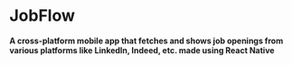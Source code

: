 # JobFlow

**A cross-platform mobile app that fetches and shows job openings from various platforms like LinkedIn, Indeed, etc. made using React Native**
